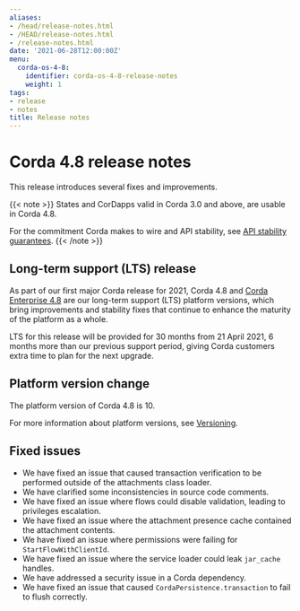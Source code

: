 ```yaml
---
aliases:
- /head/release-notes.html
- /HEAD/release-notes.html
- /release-notes.html
date: '2021-06-28T12:00:00Z'
menu:
  corda-os-4-8:
    identifier: corda-os-4-8-release-notes
    weight: 1
tags:
- release
- notes
title: Release notes
---
```



# Corda 4.8 release notes

This release introduces several fixes and improvements.

{{< note >}}
States and CorDapps valid in Corda 3.0 and above, are usable in Corda 4.8.


For the commitment Corda makes to wire and API stability, see [API stability guarantees](api-stability-guarantees.md).
{{< /note >}}

## Long-term support (LTS) release

As part of our first major Corda release for 2021, Corda 4.8 and [Corda Enterprise 4.8](../../corda-enterprise/4.8/release-notes-enterprise.md) are our long-term support (LTS) platform versions, which bring improvements and stability fixes that continue to enhance the maturity of the platform as a whole.

LTS for this release will be provided for 30 months from 21 April 2021, 6 months more than our previous support period, giving Corda customers extra time to plan for the next upgrade.

## Platform version change

The platform version of Corda 4.8 is 10.

For more information about platform versions, see [Versioning](versioning.md).

## Fixed issues

* We have fixed an issue that caused transaction verification to be performed outside of the attachments class loader.
* We have clarified some inconsistencies in source code comments.
* We have fixed an issue where flows could disable validation, leading to privileges escalation.
* We have fixed an issue where the attachment presence cache contained the attachment contents.
* We have fixed an issue where permissions were failing for `StartFlowWithClientId`.
* We have fixed an issue where the service loader could leak `jar_cache` handles.
* We have addressed a security issue in a Corda dependency.
* We have fixed an issue that caused `CordaPersistence.transaction` to fail to flush correctly.

